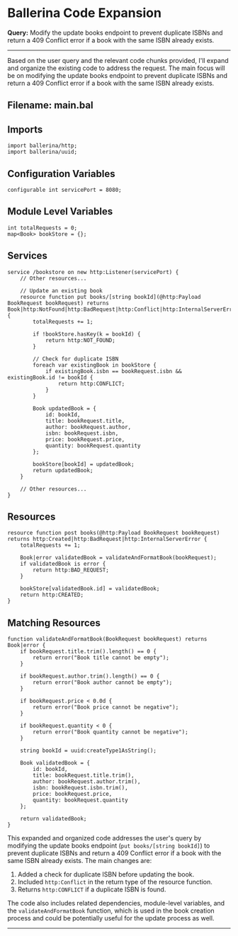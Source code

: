 # Ballerina Code Expansion

**Query:** Modify the update books endpoint to prevent duplicate ISBNs and return a 409 Conflict error if a book with the same ISBN already exists.

---

Based on the user query and the relevant code chunks provided, I'll expand and organize the existing code to address the request. The main focus will be on modifying the update books endpoint to prevent duplicate ISBNs and return a 409 Conflict error if a book with the same ISBN already exists.

## Filename: main.bal

## Imports
```ballerina
import ballerina/http;
import ballerina/uuid;
```

## Configuration Variables
```ballerina
configurable int servicePort = 8080;
```

## Module Level Variables
```ballerina
int totalRequests = 0;
map<Book> bookStore = {};
```

## Services
```ballerina
service /bookstore on new http:Listener(servicePort) {
    // Other resources...

    // Update an existing book
    resource function put books/[string bookId](@http:Payload BookRequest bookRequest) returns Book|http:NotFound|http:BadRequest|http:Conflict|http:InternalServerError {
        totalRequests += 1;

        if !bookStore.hasKey(k = bookId) {
            return http:NOT_FOUND;
        }

        // Check for duplicate ISBN
        foreach var existingBook in bookStore {
            if existingBook.isbn == bookRequest.isbn && existingBook.id != bookId {
                return http:CONFLICT;
            }
        }

        Book updatedBook = {
            id: bookId,
            title: bookRequest.title,
            author: bookRequest.author,
            isbn: bookRequest.isbn,
            price: bookRequest.price,
            quantity: bookRequest.quantity
        };

        bookStore[bookId] = updatedBook;
        return updatedBook;
    }

    // Other resources...
}
```

## Resources
```ballerina
resource function post books(@http:Payload BookRequest bookRequest) returns http:Created|http:BadRequest|http:InternalServerError {
    totalRequests += 1;

    Book|error validatedBook = validateAndFormatBook(bookRequest);
    if validatedBook is error {
        return http:BAD_REQUEST;
    }

    bookStore[validatedBook.id] = validatedBook;
    return http:CREATED;
}
```

## Matching Resources
```ballerina
function validateAndFormatBook(BookRequest bookRequest) returns Book|error {
    if bookRequest.title.trim().length() == 0 {
        return error("Book title cannot be empty");
    }

    if bookRequest.author.trim().length() == 0 {
        return error("Book author cannot be empty");
    }

    if bookRequest.price < 0.0d {
        return error("Book price cannot be negative");
    }

    if bookRequest.quantity < 0 {
        return error("Book quantity cannot be negative");
    }

    string bookId = uuid:createType1AsString();

    Book validatedBook = {
        id: bookId,
        title: bookRequest.title.trim(),
        author: bookRequest.author.trim(),
        isbn: bookRequest.isbn.trim(),
        price: bookRequest.price,
        quantity: bookRequest.quantity
    };

    return validatedBook;
}
```

This expanded and organized code addresses the user's query by modifying the update books endpoint (`put books/[string bookId]`) to prevent duplicate ISBNs and return a 409 Conflict error if a book with the same ISBN already exists. The main changes are:

1. Added a check for duplicate ISBN before updating the book.
2. Included `http:Conflict` in the return type of the resource function.
3. Returns `http:CONFLICT` if a duplicate ISBN is found.

The code also includes related dependencies, module-level variables, and the `validateAndFormatBook` function, which is used in the book creation process and could be potentially useful for the update process as well.

---
